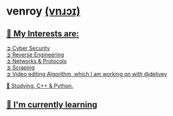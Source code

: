<h1> venroy <a href https://venroy.top /a> (vnɹɔɪ) </h1>


## 🔭 My Interests are:</br>

➲ Cyber Security</br>
➲ Reverse Engineering</br>
➲ Networks & Protocols</br>
➲ Scraping</br>
➲ Video editing Algorithm, which I am working on with @delivey </br>

👯 Studying, C++ & Python.</br>

## 🌱 I'm currently learning
